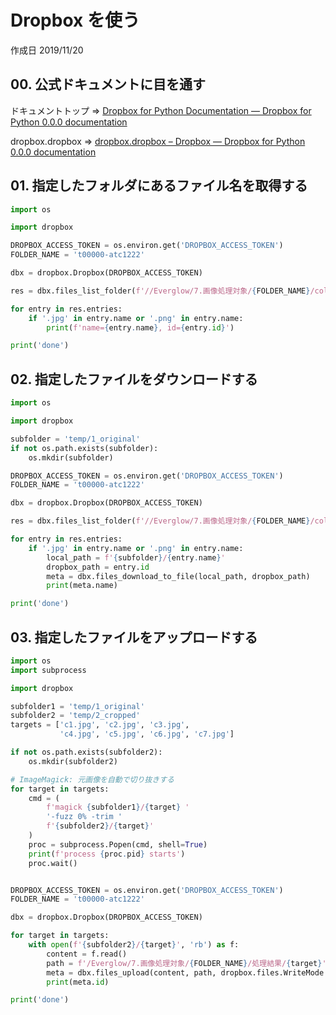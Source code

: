 # Dropbox を使う

作成日 2019/11/20

## 00. 公式ドキュメントに目を通す

ドキュメントトップ => [Dropbox for Python Documentation — Dropbox for Python 0\.0\.0 documentation](https://dropbox-sdk-python.readthedocs.io/en/latest/)

dropbox.dropbox => [dropbox\.dropbox – Dropbox — Dropbox for Python 0\.0\.0 documentation](https://dropbox-sdk-python.readthedocs.io/en/latest/api/dropbox.html)

## 01. 指定したフォルダにあるファイル名を取得する

```python
import os

import dropbox

DROPBOX_ACCESS_TOKEN = os.environ.get('DROPBOX_ACCESS_TOKEN')
FOLDER_NAME = 't00000-atc1222'

dbx = dropbox.Dropbox(DROPBOX_ACCESS_TOKEN)

res = dbx.files_list_folder(f'//Everglow/7.画像処理対象/{FOLDER_NAME}/color/')

for entry in res.entries:
    if '.jpg' in entry.name or '.png' in entry.name:
        print(f'name={entry.name}, id={entry.id}')

print('done')
```

## 02. 指定したファイルをダウンロードする

```python
import os

import dropbox

subfolder = 'temp/1_original'
if not os.path.exists(subfolder):
    os.mkdir(subfolder)

DROPBOX_ACCESS_TOKEN = os.environ.get('DROPBOX_ACCESS_TOKEN')
FOLDER_NAME = 't00000-atc1222'

dbx = dropbox.Dropbox(DROPBOX_ACCESS_TOKEN)

res = dbx.files_list_folder(f'//Everglow/7.画像処理対象/{FOLDER_NAME}/color/')

for entry in res.entries:
    if '.jpg' in entry.name or '.png' in entry.name:
        local_path = f'{subfolder}/{entry.name}'
        dropbox_path = entry.id
        meta = dbx.files_download_to_file(local_path, dropbox_path)
        print(meta.name)

print('done')
```

## 03. 指定したファイルをアップロードする

```python
import os
import subprocess

import dropbox

subfolder1 = 'temp/1_original'
subfolder2 = 'temp/2_cropped'
targets = ['c1.jpg', 'c2.jpg', 'c3.jpg',
           'c4.jpg', 'c5.jpg', 'c6.jpg', 'c7.jpg']

if not os.path.exists(subfolder2):
    os.mkdir(subfolder2)

# ImageMagick: 元画像を自動で切り抜きする
for target in targets:
    cmd = (
        f'magick {subfolder1}/{target} '
        '-fuzz 0% -trim '
        f'{subfolder2}/{target}'
    )
    proc = subprocess.Popen(cmd, shell=True)
    print(f'process {proc.pid} starts')
    proc.wait()


DROPBOX_ACCESS_TOKEN = os.environ.get('DROPBOX_ACCESS_TOKEN')
FOLDER_NAME = 't00000-atc1222'

dbx = dropbox.Dropbox(DROPBOX_ACCESS_TOKEN)

for target in targets:
    with open(f'{subfolder2}/{target}', 'rb') as f:
        content = f.read()
        path = f'/Everglow/7.画像処理対象/{FOLDER_NAME}/処理結果/{target}'
        meta = dbx.files_upload(content, path, dropbox.files.WriteMode.add)
        print(meta.id)

print('done')
```
